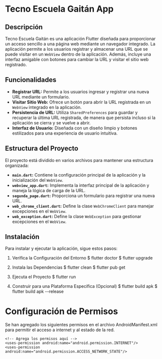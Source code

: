 # Tecno Escuela Gaitán App

## Descripción

Tecno Escuela Gaitán es una aplicación Flutter diseñada para proporcionar un acceso sencillo a una página web mediante un navegador integrado. La aplicación permite a los usuarios registrar y almacenar una URL que se puede visitar en un `WebView` dentro de la aplicación. Además, incluye una interfaz amigable con botones para cambiar la URL y visitar el sitio web registrado.

## Funcionalidades

- **Registrar URL:** Permite a los usuarios ingresar y registrar una nueva URL mediante un formulario.
- **Visitar Sitio Web:** Ofrece un botón para abrir la URL registrada en un `WebView` integrado en la aplicación.
- **Persistencia de URL:** Utiliza `SharedPreferences` para guardar y recuperar la última URL registrada, de manera que persista incluso si la aplicación se cierra y se vuelve a abrir.
- **Interfaz de Usuario:** Diseñada con un diseño limpio y botones estilizados para una experiencia de usuario intuitiva.

## Estructura del Proyecto

El proyecto está dividido en varios archivos para mantener una estructura organizada:

- **`main.dart`:** Contiene la configuración principal de la aplicación y la inicialización del `WebView`.
- **`webview_app.dart`:** Implementa la interfaz principal de la aplicación y maneja la lógica de carga de la URL.
- **`segunda_page.dart`:** Proporciona un formulario para registrar una nueva URL.
- **`web_chrome_client.dart`:** Define la clase `WebChromeClient` para manejar excepciones en el `WebView`.
- **`web_exception.dart`:** Define la clase `WebException` para gestionar excepciones en el `WebView`.

## Instalación
Para instalar y ejecutar la aplicación, sigue estos pasos:

1. Verifica la Configuración del Entorno
    $ flutter doctor
    $ flutter upgrade


2. Instala las Dependencias
    $ flutter clean
    $ flutter pub get

3. Ejecuta el Proyecto
    $ flutter run

4. Construir para una Plataforma Específica (Opcional)
    $ flutter build apk 
    $ flutter build apk --release



# Configuración de Permisos
Se han agregado los siguientes permisos en el archivo AndroidManifest.xml para permitir el acceso a internet y al estado de la red.

    <!-- Agrega los permisos aquí -->
    <uses-permission android:name="android.permission.INTERNET"/>
    <uses-permission android:name="android.permission.ACCESS_NETWORK_STATE"/>
